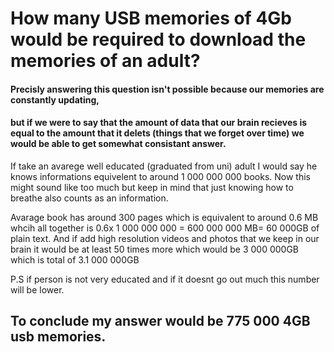 # How many USB memories of 4Gb would be required to download the memories of an adult?
#### Precisly answering this question isn't possible because our memories are constantly updating,
#### but if we were to say that the amount of data that our brain recieves is equal to the amount that it delets (things that we forget over time) we would be able to get somewhat consistant answer.
 If take an avarege well educated (graduated from uni) adult I would say he knows informations equivelent to around 1 000 000 000 books. Now this might sound like too much 
but keep in mind that just knowing how to breathe also counts as an information.

  Avarage book has around 300 pages which is equivalent to around 0.6 MB whcih all together is 0.6x 1 000 000 000 = 600 000 000 MB= 60 000GB 
  of plain text.
  And if add high resolution videos and photos that we keep in our brain it would be at least 50 times more which would be 3 000 000GB which is total of 3.1 000 000GB
        
 P.S if person is not very educated and if it doesnt go out much this number will be lower.
## To conclude my answer would be 775 000 4GB usb memories.
